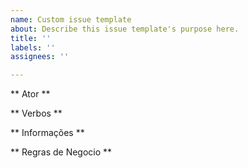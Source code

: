 ```yaml
---
name: Custom issue template
about: Describe this issue template's purpose here.
title: ''
labels: ''
assignees: ''

---
```


** Ator **

** Verbos **

** Informações **

** Regras de Negocio **
